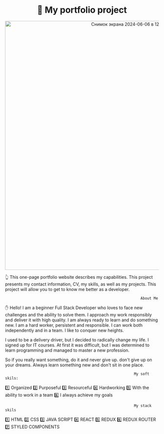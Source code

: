 <h1 align="center">👋 My portfolio project</h1>

<p align="center">
  <img width="813" alt="Снимок экрана 2024-06-06 в 12 47 26" src="https://github.com/gritchin-artur/MyPortfolio/assets/123599698/55f28804-ed3c-4525-9151-f0a6eb03f919">
</p>


👆 This one-page portfolio website describes my capabilities. This project presents my contact information, CV, my skills, as well as my projects. This project will allow you to get to know me better as a developer. 

                                                                  About Me
✋ Hello! I am a beginner Full Stack Developer who loves to face new challenges and the ability to solve them. I approach my work responsibly and deliver it with high quality. I am always ready to learn and do something new. I am a hard worker, persistent and responsible. I can work both independently and in a team. I like to conquer new heights.

I used to be a delivery driver, but I decided to radically change my life. I signed up for IT courses. At first it was difficult, but I was determined to learn programming and managed to master a new profession.

So if you really want something, do it and never give up. don't give up on your dreams. Always learn something new and don't sit in one place.

                                                               My soft skils: 
1️⃣ Organized
2️⃣ Purposeful
3️⃣ Resourceful
4️⃣ Hardworking
5️⃣ With the ability to work in a team
6️⃣ I always achieve my goals

                                                               My stack skils

1️⃣ HTML 
2️⃣ CSS
3️⃣ JAVA SCRIPT
4️⃣ REACT
5️⃣ REDUX
6️⃣ REDUX ROUTER
7️⃣ STYLED COMPONENTS

 